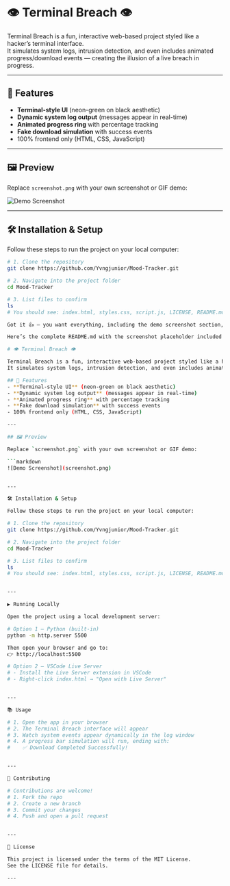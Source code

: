 # 👁 Terminal Breach 👁

Terminal Breach is a fun, interactive web-based project styled like a hacker’s terminal interface.  
It simulates system logs, intrusion detection, and even includes animated progress/download events — creating the illusion of a live breach in progress.  

---

## 🚀 Features
- **Terminal-style UI** (neon-green on black aesthetic)
- **Dynamic system log output** (messages appear in real-time)
- **Animated progress ring** with percentage tracking
- **Fake download simulation** with success events
- 100% frontend only (HTML, CSS, JavaScript)

---

## 🖼️ Preview
Replace `screenshot.png` with your own screenshot or GIF demo:

![Demo Screenshot](screenshot.png)

---



## 🛠️ Installation & Setup
Follow these steps to run the project on your local computer:

```bash
# 1. Clone the repository
git clone https://github.com/Yvngjunior/Mood-Tracker.git

# 2. Navigate into the project folder
cd Mood-Tracker

# 3. List files to confirm
ls
# You should see: index.html, styles.css, script.js, LICENSE, README.md

Got it 👍 — you want everything, including the demo screenshot section, wrapped in Markdown code style so you can copy–paste it directly without editing.

Here’s the complete README.md with the screenshot placeholder included (all inside one Markdown block):

# 👁 Terminal Breach 👁

Terminal Breach is a fun, interactive web-based project styled like a hacker’s terminal interface.  
It simulates system logs, intrusion detection, and even includes animated progress/download events — creating the illusion of a live breach in progress.  

## 🚀 Features
- **Terminal-style UI** (neon-green on black aesthetic)
- **Dynamic system log output** (messages appear in real-time)
- **Animated progress ring** with percentage tracking
- **Fake download simulation** with success events
- 100% frontend only (HTML, CSS, JavaScript)

---

## 🖼️ Preview

Replace `screenshot.png` with your own screenshot or GIF demo:  

```markdown
![Demo Screenshot](screenshot.png)


---

🛠️ Installation & Setup

Follow these steps to run the project on your local computer:

# 1. Clone the repository
git clone https://github.com/Yvngjunior/Mood-Tracker.git

# 2. Navigate into the project folder
cd Mood-Tracker

# 3. List files to confirm
ls
# You should see: index.html, styles.css, script.js, LICENSE, README.md


---

▶️ Running Locally

Open the project using a local development server:

# Option 1 — Python (built-in)
python -m http.server 5500

Then open your browser and go to:
👉 http://localhost:5500

# Option 2 — VSCode Live Server
# - Install the Live Server extension in VSCode
# - Right-click index.html → "Open with Live Server"


---

📚 Usage

# 1. Open the app in your browser
# 2. The Terminal Breach interface will appear
# 3. Watch system events appear dynamically in the log window
# 4. A progress bar simulation will run, ending with:
#    ✅ Download Completed Successfully!


---

🤝 Contributing

# Contributions are welcome!
# 1. Fork the repo
# 2. Create a new branch
# 3. Commit your changes
# 4. Push and open a pull request


---

📄 License

This project is licensed under the terms of the MIT License.
See the LICENSE file for details.

---



